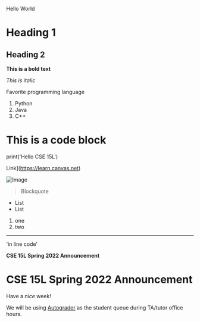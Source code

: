 Hello World

# Heading 1
## Heading 2

**This is a bold text**

*This is italic*


Favorite programming language
1. Python
2. Java
3. C++


# This is a code block
print('Hello CSE 15L')

Link](https://learn.canvas.net)

![Image](https://www.google.com/search?q=image+url&sxsrf=APq-WBvBkmAeTor5hGRw6uJ7quwrqs2fVg:1649382255174&source=lnms&tbm=isch&sa=X&ved=2ahUKEwi0m6zbq4P3AhUYD0QIHf5kBDIQ_AUoAXoECAEQAw&biw=1440&bih=821&dpr=2#imgrc=EmaNXlzqnBRexM)

> Blockquote

* List
* List

1) one
2) two

---

'in line code'

__CSE 15L Spring 2022 Announcement__


# CSE 15L Spring 2022 Announcement

Have a _nice_ week!

We will be using [<u>Autograder</u>](https://autograder.ucsd.edu) as the student queue during TA/tutor office hours.
